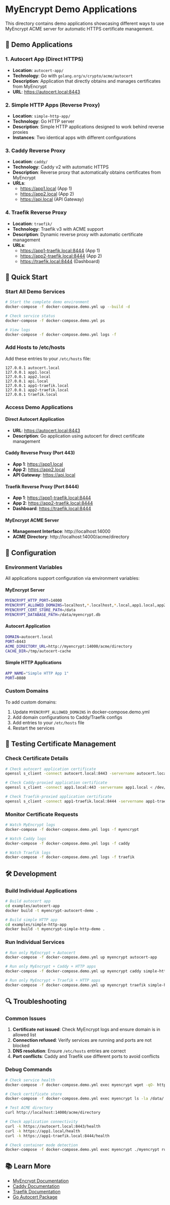 # MyEncrypt Demo Applications

This directory contains demo applications showcasing different ways to use MyEncrypt ACME server for automatic HTTPS certificate management.

## 🚀 Demo Applications

### 1. Autocert App (Direct HTTPS)
- **Location**: `autocert-app/`
- **Technology**: Go with `golang.org/x/crypto/acme/autocert`
- **Description**: Application that directly obtains and manages certificates from MyEncrypt
- **URL**: https://autocert.local:8443

### 2. Simple HTTP Apps (Reverse Proxy)
- **Location**: `simple-http-app/`
- **Technology**: Go HTTP server
- **Description**: Simple HTTP applications designed to work behind reverse proxies
- **Instances**: Two identical apps with different configurations

### 3. Caddy Reverse Proxy
- **Location**: `caddy/`
- **Technology**: Caddy v2 with automatic HTTPS
- **Description**: Reverse proxy that automatically obtains certificates from MyEncrypt
- **URLs**: 
  - https://app1.local (App 1)
  - https://app2.local (App 2)
  - https://api.local (API Gateway)

### 4. Traefik Reverse Proxy
- **Location**: `traefik/`
- **Technology**: Traefik v3 with ACME support
- **Description**: Dynamic reverse proxy with automatic certificate management
- **URLs**:
  - https://app1-traefik.local:8444 (App 1)
  - https://app2-traefik.local:8444 (App 2)
  - https://traefik.local:8444 (Dashboard)

## 🐳 Quick Start

### Start All Demo Services

```bash
# Start the complete demo environment
docker-compose -f docker-compose.demo.yml up --build -d

# Check service status
docker-compose -f docker-compose.demo.yml ps

# View logs
docker-compose -f docker-compose.demo.yml logs -f
```

### Add Hosts to /etc/hosts

Add these entries to your `/etc/hosts` file:

```
127.0.0.1 autocert.local
127.0.0.1 app1.local
127.0.0.1 app2.local
127.0.0.1 api.local
127.0.0.1 app1-traefik.local
127.0.0.1 app2-traefik.local
127.0.0.1 traefik.local
```

### Access Demo Applications

#### Direct Autocert Application
- **URL**: https://autocert.local:8443
- **Description**: Go application using autocert for direct certificate management

#### Caddy Reverse Proxy (Port 443)
- **App 1**: https://app1.local
- **App 2**: https://app2.local
- **API Gateway**: https://api.local

#### Traefik Reverse Proxy (Port 8444)
- **App 1**: https://app1-traefik.local:8444
- **App 2**: https://app2-traefik.local:8444
- **Dashboard**: https://traefik.local:8444

#### MyEncrypt ACME Server
- **Management Interface**: http://localhost:14000
- **ACME Directory**: http://localhost:14000/acme/directory

## 🔧 Configuration

### Environment Variables

All applications support configuration via environment variables:

#### MyEncrypt Server
```bash
MYENCRYPT_HTTP_PORT=14000
MYENCRYPT_ALLOWED_DOMAINS=localhost,*.localhost,*.local,app1.local,app2.local
MYENCRYPT_CERT_STORE_PATH=/data
MYENCRYPT_DATABASE_PATH=/data/myencrypt.db
```

#### Autocert Application
```bash
DOMAIN=autocert.local
PORT=8443
ACME_DIRECTORY_URL=http://myencrypt:14000/acme/directory
CACHE_DIR=/tmp/autocert-cache
```

#### Simple HTTP Applications
```bash
APP_NAME="Simple HTTP App 1"
PORT=8080
```

### Custom Domains

To add custom domains:

1. Update `MYENCRYPT_ALLOWED_DOMAINS` in docker-compose.demo.yml
2. Add domain configurations to Caddy/Traefik configs
3. Add entries to your `/etc/hosts` file
4. Restart the services

## 🧪 Testing Certificate Management

### Check Certificate Details

```bash
# Check autocert application certificate
openssl s_client -connect autocert.local:8443 -servername autocert.local < /dev/null 2>/dev/null | openssl x509 -text -noout

# Check Caddy-proxied application certificate
openssl s_client -connect app1.local:443 -servername app1.local < /dev/null 2>/dev/null | openssl x509 -text -noout

# Check Traefik-proxied application certificate
openssl s_client -connect app1-traefik.local:8444 -servername app1-traefik.local < /dev/null 2>/dev/null | openssl x509 -text -noout
```

### Monitor Certificate Requests

```bash
# Watch MyEncrypt logs
docker-compose -f docker-compose.demo.yml logs -f myencrypt

# Watch Caddy logs
docker-compose -f docker-compose.demo.yml logs -f caddy

# Watch Traefik logs
docker-compose -f docker-compose.demo.yml logs -f traefik
```

## 🛠️ Development

### Build Individual Applications

```bash
# Build autocert app
cd examples/autocert-app
docker build -t myencrypt-autocert-demo .

# Build simple HTTP app
cd examples/simple-http-app
docker build -t myencrypt-simple-http-demo .
```

### Run Individual Services

```bash
# Run only MyEncrypt + Autocert
docker-compose -f docker-compose.demo.yml up myencrypt autocert-app

# Run only MyEncrypt + Caddy + HTTP apps
docker-compose -f docker-compose.demo.yml up myencrypt caddy simple-http-app1 simple-http-app2

# Run only MyEncrypt + Traefik + HTTP apps
docker-compose -f docker-compose.demo.yml up myencrypt traefik simple-http-app1-traefik simple-http-app2-traefik
```

## 🔍 Troubleshooting

### Common Issues

1. **Certificate not issued**: Check MyEncrypt logs and ensure domain is in allowed list
2. **Connection refused**: Verify services are running and ports are not blocked
3. **DNS resolution**: Ensure `/etc/hosts` entries are correct
4. **Port conflicts**: Caddy and Traefik use different ports to avoid conflicts

### Debug Commands

```bash
# Check service health
docker-compose -f docker-compose.demo.yml exec myencrypt wget -qO- http://localhost:14000/health

# Check certificate store
docker-compose -f docker-compose.demo.yml exec myencrypt ls -la /data/

# Test ACME directory
curl http://localhost:14000/acme/directory

# Check application connectivity
curl -k https://autocert.local:8443/health
curl -k https://app1.local/health
curl -k https://app1-traefik.local:8444/health

# Check container mode detection
docker-compose -f docker-compose.demo.yml exec myencrypt ./myencrypt run --dry-run
```

## 📚 Learn More

- [MyEncrypt Documentation](../README.md)
- [Caddy Documentation](https://caddyserver.com/docs/)
- [Traefik Documentation](https://doc.traefik.io/traefik/)
- [Go Autocert Package](https://pkg.go.dev/golang.org/x/crypto/acme/autocert)
